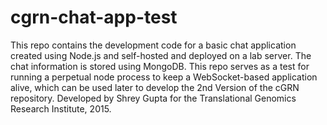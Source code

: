 # cgrn-chat-app-test
This repo contains the development code for a basic chat application created using Node.js and self-hosted and deployed on a lab server. The chat information is stored using MongoDB. This repo serves as a test for running a perpetual node process to keep a WebSocket-based application alive, which can be used later to develop the 2nd Version of the cGRN repository. Developed by Shrey Gupta for the Translational Genomics Research Institute, 2015.
